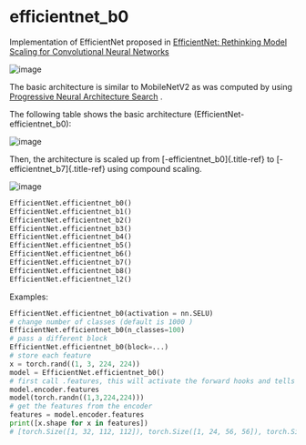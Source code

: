 # efficientnet_b0
Implementation of EfficientNet proposed in [EfficientNet: Rethinking
Model Scaling for Convolutional Neural
Networks](https://arxiv.org/abs/1905.11946)

 ![image](https://github.com/FrancescoSaverioZuppichini/glasses/blob/develop/docs/_static/images/EfficientNet.png?raw=true)

 The basic architecture is similar to MobileNetV2 as was computed by
 using [Progressive Neural Architecture
 Search](https://arxiv.org/abs/1905.11946) .

 The following table shows the basic architecture
 (EfficientNet-efficientnet\_b0):

 ![image](https://github.com/FrancescoSaverioZuppichini/glasses/blob/develop/docs/_static/images/EfficientNetModelsTable.jpeg?raw=true)

 Then, the architecture is scaled up from
 [-efficientnet\_b0]{.title-ref} to [-efficientnet\_b7]{.title-ref}
 using compound scaling.

 ![image](https://github.com/FrancescoSaverioZuppichini/glasses/blob/develop/docs/_static/images/EfficientNetScaling.jpg?raw=true)

 ``` python
 EfficientNet.efficientnet_b0()
 EfficientNet.efficientnet_b1()
 EfficientNet.efficientnet_b2()
 EfficientNet.efficientnet_b3()
 EfficientNet.efficientnet_b4()
 EfficientNet.efficientnet_b5()
 EfficientNet.efficientnet_b6()
 EfficientNet.efficientnet_b7()
 EfficientNet.efficientnet_b8()
 EfficientNet.efficientnet_l2()
 ```

 Examples:

  ``` python
  EfficientNet.efficientnet_b0(activation = nn.SELU)
  # change number of classes (default is 1000 )
  EfficientNet.efficientnet_b0(n_classes=100)
  # pass a different block
  EfficientNet.efficientnet_b0(block=...)
  # store each feature
  x = torch.rand((1, 3, 224, 224))
  model = EfficientNet.efficientnet_b0()
  # first call .features, this will activate the forward hooks and tells the model you'll like to get the features
  model.encoder.features
  model(torch.randn((1,3,224,224)))
  # get the features from the encoder
  features = model.encoder.features
  print([x.shape for x in features])
  # [torch.Size([1, 32, 112, 112]), torch.Size([1, 24, 56, 56]), torch.Size([1, 40, 28, 28]), torch.Size([1, 80, 14, 14])]
  ```

 